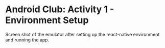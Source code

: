# Android Club: Activity 1 - Environment Setup

Screen shot of the emulator after setting up the react-native environment and running the app. 

